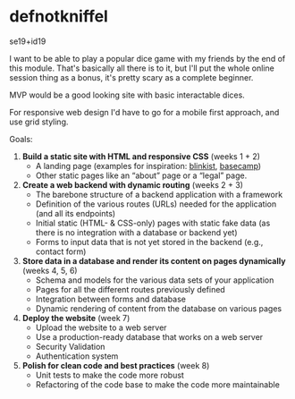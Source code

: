 # defnotkniffel
 se19+id19


I want to be able to play a popular dice game with my friends by the end of this module.
That's basically all there is to it, but I'll put the whole online session thing as a bonus, it's pretty scary as a complete beginner.

MVP would be a good looking site with basic interactable dices.

For responsive web design I'd have to go for a mobile first approach, and use grid styling.

Goals:
1. **Build a static site with HTML and responsive CSS** (weeks 1 + 2)
    - A landing page (examples for inspiration: [blinkist](https://www.blinkist.com/), [basecamp](https://basecamp.com/))
    - Other static pages like an “about” page or a “legal” page.
2. **Create a web backend with dynamic routing** (weeks 2 + 3)
    - The barebone structure of a backend application with a framework
    - Definition of the various routes (URLs) needed for the application (and all its endpoints)
    - Initial static (HTML- & CSS-only) pages with static fake data (as there is no integration with a database or backend yet)
    - Forms to input data that is not yet stored in the backend (e.g., contact form)
3. **Store data in a database and render its content on pages dynamically** (weeks 4, 5, 6)
    - Schema and models for the various data sets of your application
    - Pages for all the different routes previously defined
    - Integration between forms and database
    - Dynamic rendering of content from the database on various pages
4. **Deploy the website** (week 7)
    - Upload the website to a web server
    - Use a production-ready database that works on a web server
    - Security Validation
    - Authentication system
5. **Polish for clean code and best practices** (week 8)
    - Unit tests to make the code more robust
    - Refactoring of the code base to make the code more maintainable